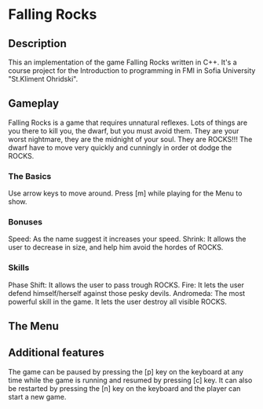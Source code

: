 # Falling Rocks

## Description
 This an implementation of the game Falling Rocks written in C++. It's a course project for the Introduction to programming in FMI in Sofia University "St.Kliment Ohridski".

## Gameplay 
Falling Rocks is a game that requires unnatural reflexes. Lots of things are you there to kill you, the dwarf, but you must avoid them. They are your worst nightmare, they are the midnight of your soul. They are ROCKS!!! The dwarf have to move very quickly and cunningly in order ot dodge the ROCKS.

### The Basics
Use arrow keys to move around. Press [m] while playing for the Menu to show.

### Bonuses
Speed: As the name suggest it increases your speed.
Shrink: It allows the user to decrease in size, and help him avoid the hordes of ROCKS.

### Skills
Phase Shift: It allows the user to pass trough ROCKS.
Fire: It lets the user defend himself/herself against those pesky devils.
Andromeda: The most powerful skill in the game. It lets the user destroy all visible ROCKS.


## The Menu

## Additional features
The game can be paused by pressing the [p] key on the keyboard at any time while the game is running and resumed by pressing [c] key.  It can also be restarted by pressing the [n] key on the keyboard and the player can start a new game.
